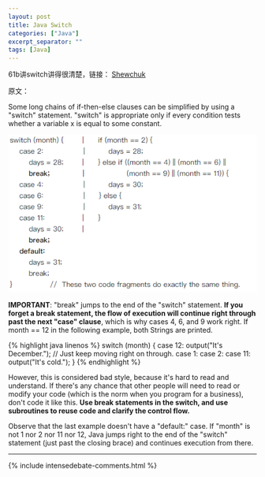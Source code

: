 ```yaml
---
layout: post
title: Java Switch
categories: ["Java"]
excerpt_separator: ""
tags: [Java]
---
```


61b讲switch讲得很清楚，链接：
[Shewchuk](https://sp18.datastructur.es/materials/hw/hw0/hw0_supplementary_conditionals.txt)     

原文：

Some long chains of if-then-else clauses can be simplified by using a "switch"
statement. "switch" is appropriate only if every condition tests whether a
variable x is equal to some constant.

![p1]( /assets/img/javaswitch/p1.png)

<b>IMPORTANT</b>: "break" jumps to the end of the "switch" statement. <b>If you forget
a break statement, the flow of execution will continue right through past the
next "case" clause</b>, which is why cases 4, 6, and 9 work right. If month == 12
in the following example, both Strings are printed.

{% highlight java linenos %}
switch (month) {
    case 12:
        output("It's December.");
        // Just keep moving right on through.
    case 1:
    case 2:
    case 11:
        output("It's cold.");
}
{% endhighlight %}

However, this is considered bad style, because it's hard to read and
understand. If there's any chance that other people will need to read or
modify your code (which is the norm when you program for a business), don't
code it like this. <b>Use break statements in the switch, and use subroutines to
reuse code and clarify the control flow.</b>

Observe that the last example doesn't have a "default:" case. If "month" is
not 1 nor 2 nor 11 nor 12, Java jumps right to the end of the "switch"
statement (just past the closing brace) and continues execution from there.   

---



{% include intensedebate-comments.html %}